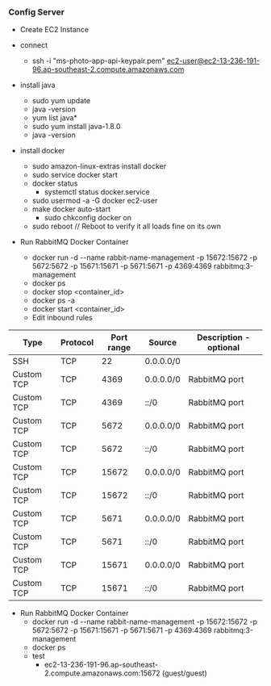 ### Config Server
- Create EC2 Instance
- connect
	- ssh -i "ms-photo-app-api-keypair.pem" ec2-user@ec2-13-236-191-96.ap-southeast-2.compute.amazonaws.com
- install java
	- sudo yum update
	- java -version
	- yum list java*
	- sudo yum install java-1.8.0
	- java -version
- install docker
	- sudo amazon-linux-extras install docker
	- sudo service docker start
	- docker status
		- systemctl status docker.service
	- sudo usermod -a -G docker ec2-user
	- make docker auto-start
		- sudo chkconfig docker on
	- sudo reboot // Reboot to verify it all loads fine on its own

- Run RabbitMQ Docker Container
	- docker run -d --name rabbit-name-management -p 15672:15672 -p 5672:5672 -p 15671:15671 -p 5671:5671 -p 4369:4369 rabbitmq:3-management
	- docker ps
	- docker stop <container_id>
	- docker ps -a
	- docker start <container_id>
	- Edit inbound rules
	
| Type		| Protocol  | Port range  | Source     | Description - optional |
| -----------	| ----------| ------------| ---------  | ---------------------- |
| SSH		| TCP  	    | 22          | 0.0.0.0/0  |                        |
| Custom TCP	| TCP	    | 4369        | 0.0.0.0/0  | RabbitMQ port          |
| Custom TCP	| TCP	    | 4369        | ::/0       | RabbitMQ port          |
| Custom TCP	| TCP	    | 5672        | 0.0.0.0/0  | RabbitMQ port          |
| Custom TCP	| TCP	    | 5672        | ::/0       | RabbitMQ port          |
| Custom TCP    | TCP       | 15672       | 0.0.0.0/0  | RabbitMQ port          |
| Custom TCP	| TCP	    | 15672       | ::/0       | RabbitMQ port          |
| Custom TCP	| TCP	    | 5671        | 0.0.0.0/0  | RabbitMQ port          |
| Custom TCP	| TCP	    | 5671        | ::/0       | RabbitMQ port          |
| Custom TCP    | TCP       | 15671       | 0.0.0.0/0  | RabbitMQ port          |
| Custom TCP	| TCP	    | 15671       | ::/0       | RabbitMQ port          |

- Run RabbitMQ Docker Container
	- docker run -d --name rabbit-name-management -p 15672:15672 -p 5672:5672 -p 15671:15671 -p 5671:5671 -p 4369:4369 rabbitmq:3-management
	- docker ps
	- test
		- ec2-13-236-191-96.ap-southeast-2.compute.amazonaws.com:15672 (guest/guest)
